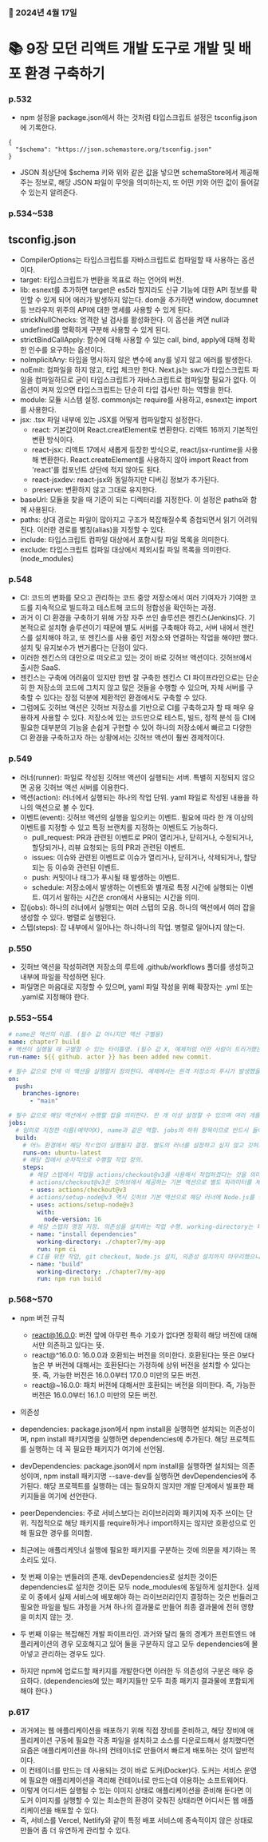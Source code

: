 ### 📅 2024년 4월 17일

# 📚 9장 모던 리액트 개발 도구로 개발 및 배포 환경 구축하기

### p.532

- npm 설정을 package.json에서 하는 것처럼 타입스크립트 설정은 tsconfig.json에 기록한다.

```tsx
{
  "$schema": "https://json.schemastore.org/tsconfig.json"
}
```

- JSON 최상단에 $schema 키와 위와 같은 값을 넣으면 schemaStore에서 제공해주는 정보로, 해당 JSON 파일이 무엇을 의미하는지, 또 어떤 키와 어떤 값이 들어갈 수 있는지 알려준다.

### p.534~538

## tsconfig.json

- CompilerOptions는 타입스크립트를 자바스크립트로 컴파일할 때 사용하는 옵션이다.
- target: 타입스크립트가 변환을 목표로 하는 언어의 버전.
- lib: esnext를 추가하면 target은 es5라 할지라도 신규 기능에 대한 API 정보를 확인할 수 있게 되어 에러가 발생하지 않는다. dom을 추가하면 window, documnet 등 브라우저 위주의 API에 대한 명세를 사용할 수 있게 된다.
- strickNullChecks: 엄격한 널 검사를 활성화한다. 이 옵션을 켜면 null과 undefined를 명확하게 구분해 사용할 수 있게 된다.
- strictBindCallApply: 함수에 대해 사용할 수 있는 call, bind, apply에 대해 정확한 인수를 요구하는 옵션이다.
- noImplicitAny: 타입을 명시하지 않은 변수에 any를 넣지 않고 에러를 발생한다.
- noEmit: 컴파일을 하지 않고, 타입 체크만 한다. Next.js는 swc가 타입스크립트 파일을 컴파일하므로 굳이 타입스크립트가 자바스크립트로 컴파일할 필요가 없다. 이 옵션이 켜져 있으면 타입스크립트는 단순히 타입 검사만 하는 역할을 한다.
- module: 모듈 시스템 설정. commonjs는 require를 사용하고, esnext는 import를 사용한다.
- jsx: .tsx 파일 내부에 있는 JSX를 어떻게 컴파일할지 설정한다.
  - react: 기본값이며 React.creatElement로 변환한다. 리액트 16까지 기본적인 변환 방식이다.
  - react-jsx: 리액트 17에서 새롭게 등장한 방식으로, react/jsx-runtime을 사용해 변환한다. React.createElement를 사용하지 않아 import React from 'react'를 컴포넌트 상단에 적지 않아도 된다.
  - react-jsxdev: react-jsx와 동일하지만 디버깅 정보가 추가된다.
  - preserve: 변환하지 않고 그대로 유지한다.
- baseUrl: 모듈을 찾을 때 기준이 되는 디렉터리를 지정한다. 이 설정은 paths와 함께 사용된다.
- paths: 상대 경로는 파일이 많아지고 구조가 복잡해질수록 중첩되면서 읽기 어려워진다. 이러한 경로를 별칭(alias)을 지정할 수 있다.
- include: 타입스크립트 컴파일 대상에서 포함시킬 파일 목록을 의미한다.
- exclude: 타입스크립트 컴파일 대상에서 제외시킬 파일 목록을 의미한다. (node_modules)

### p.548

- CI: 코드의 변화를 모으고 관리하는 코드 중앙 저장소에서 여러 기여자가 기여한 코드를 지속적으로 빌드하고 테스트해 코드의 정합성을 확인하는 과정.
- 과거 이 CI 환경을 구축하기 위해 가장 자주 쓰인 솔루션은 젠킨스(Jenkins)다. 기본적으로 설치형 솔루션이기 때문에 별도 서버를 구축해야 하고, 서버 내에서 젠킨스를 설치해야 하고, 또 젠킨스를 사용 중인 저장소와 연결하는 작업을 해야만 했다. 설치 및 유지보수가 번거롭다는 단점이 있다.
- 이러한 젠킨스의 대안으로 떠오르고 있는 것이 바로 깃허브 액션이다. 깃허브에서 출시한 SaaS.
- 젠킨스는 구축에 어려움이 있지만 한번 잘 구축한 젠킨스 CI 파이프라인으로는 단순히 한 저장소의 코드에 그치지 않고 많은 것들을 수행할 수 있으며, 자체 서버를 구축할 수 있다는 장점 덕분에 제환적인 환경에서도 구축할 수 있다.
- 그럼에도 깃허브 액션은 깃허브 저장소를 기반으로 CI를 구축하고자 할 때 매우 유용하게 사용할 수 있다. 저장소에 있는 코드만으로 테스트, 빌드, 정적 분석 등 CI에 필요한 대부분의 기능을 손쉽게 구현할 수 있어 하나의 저장소에서 빠르고 다양한 CI 환경을 구축하고자 하는 상황에서는 깃허브 액션이 훨씬 경제적이다.

### p.549

- 러너(runner): 파일로 작성된 깃허브 액션이 실행되는 서버. 특별히 지정되지 않으면 공용 깃허브 액션 서버를 이용한다.
- 액션(action): 러너에서 실행되는 하나의 작업 단위. yaml 파일로 작성된 내용을 하나의 액션으로 볼 수 있다.
- 이벤트(event): 깃허브 액션의 실행을 일으키는 이벤트. 필요에 따라 한 개 이상의 이벤트를 지정할 수 있고 특정 브랜치를 지정하는 이벤트도 가능하다.
  - pull_request: PR과 관련된 이벤트로 PR이 열리거나, 닫히거나, 수정되거나, 할당되거나, 리뷰 요청되는 등의 PR과 관련된 이벤트.
  - issues: 이슈와 관련된 이벤트로 이슈가 열리거나, 닫히거나, 삭제되거나, 할당되는 등 이슈와 관련된 이벤트.
  - push: 커밋이나 태그가 푸시될 때 발생하는 이벤트.
  - schedule: 저장소에서 발생하는 이벤트와 별개로 특정 시간에 실행되는 이벤트. 여기서 말하는 시간은 cron에서 사용되는 시간을 의미.
- 잡(jobs): 하나의 러너에서 실행되는 여러 스텝의 모음. 하나의 액션에서 여러 잡을 생성할 수 있다. 병렬로 실행된다.
- 스텝(steps): 잡 내부에서 일어나는 하나하나의 작업. 병렬로 일어나지 않는다.

### p.550

- 깃허브 액션을 작성하려면 저장소의 루트에 .github/workflows 폴더를 생성하고 내부에 파일을 작성하면 된다.
- 파일명은 마음대로 지정할 수 있으며, yaml 파일 작성을 위해 확장자는 .yml 또는 .yaml로 지정해야 한다.

### p.553~554

```yaml
# name은 액션의 이름. (필수 값 아니지만 액션 구별용)
name: chapter7 build
# 액션이 실행될 때 구별할 수 있는 타이틀명. (필수 값 X, 예제처럼 어떤 사람이 트리거했는지 정도 구별하는데 쓸 수 있음)
run-name: ${{ github. actor }} has been added new commit.

# 필수 값으로 언제 이 액션을 실행할지 정의한다. 예제에서는 원격 저장소의 푸시가 발생했을 때 실행하도록 함. (main 브랜치에 푸시가 발생했을 때는 실행 X)
on:
  push:
    branches-ignore:
      - "main"

# 필수 값으로 해당 액션에서 수행할 잡을 의미한다. 한 개 이상 설정할 수 있으며 여러 개를 지정하면 병렬로 실행된다.
jobs:
  # 임의로 지정한 이름(예약어X), name과 같은 역할. jobs의 하위 항목이므로 반드시 들여쓰기를 해야 함.
  build:
    # 어느 환경에서 해당 작ㄷ업이 실행될지 결정. 별도의 러너를 설정하고 싶지 않고 깃허브 제공하는 서버를 쓰고 싶다면 ubuntu-latest 선언.
    runs-on: ubuntu-latest
    # 해당 잡에서 순차적으로 수행할 작업 정의.
    steps:
      # 해당 스텝에서 작업을 actions/checkout@v3를 사용해서 작업하겠다는 것을 의미.
      # actions/checkout@v3은 깃허브에서 제공하는 기본 액션으로 별도 파라미터를 제공하지 않으면 해당 브랜치 마지막 커밋 기준으로 체크아웃.
      - uses: actions/checkout@v3
      # actions/setup-node@v3 역시 깃허브 기본 액션으로 해당 러너에 Node.js를 설치. 해당 프런트엔드 프로젝트가 배포되는 Node.js 버전에 맞춰 작성.
      - uses: actions/setup-node@v3
        with:
          node-version: 16
      # 해당 스텝의 명칭 지정. 의존성을 설치하는 작업 수행. working-directory는 터미널의 cd 명령과 비슷한 역할을 함. (그냥 루트에서 실행해도 된다면 지정하지 않아도 됨). run을 통해 수행할 작업 명시. 의존성 설치를 위해 npm ci 선언함.
      - name: "install dependencies"
        working-directory: ./chapter7/my-app
        run: npm ci
      # CI를 위한 작업, git checkout, Node.js 설치, 의존성 설치까지 마무리했으니 마지막 작업으로 빌드를 수행. Next.js 프로젝트 빌드.
      - name: "build"
        working-directory: ./chapter7/my-app
        run: npm run build
```

### p.568~570

- npm 버전 규칙

  - react@16.0.0: 버전 앞에 아무런 특수 기호가 없다면 정확히 해당 버전에 대해서만 의존하고 있다는 뜻.
  - react@^16.0.0: 16.0.0과 호환되는 버전을 의미한다. 호환된다는 뜻은 0보다 높은 부 버전에 대해서는 호환된다는 가정하에 상위 버전을 설치할 수 있다는 뜻. 즉, 가능한 버전은 16.0.0부터 17.0.0 미만의 모든 버전.
  - react@~16.0.0: 패치 버전에 대해서만 호환되는 버전을 의미한다. 즉, 가능한 버전은 16.0.0부터 16.1.0 미만의 모든 버전.

- 의존성
- dependencies: package.json에서 npm install을 실행하면 설치되는 의존성이며, npm install 패키지명을 실행하면 dependencies에 추가된다. 해당 프로젝트를 실행하는 데 꼭 필요한 패키지가 여기에 선언됨.
- devDependencies: package.json에서 npm install을 실행하면 설치되는 의존성이며, npm install 패키지명 --save-dev를 실행하면 devDependencies에 추가된다. 해당 프로젝트를 실행하는 데는 필요하지 않지만 개발 단계에서 빌표한 패키지들을 여기에 선언한다.
- peerDependencies: 주로 서비스보다는 라이브러리와 패키지에 자주 쓰이는 단위. 직접적으로 해당 패키지를 require하거나 import하지는 않지만 호환성으로 인해 필요한 경우를 의미함.

- 최근에는 애플리케잇녀 실행에 필요한 패키지를 구분하는 것에 의문을 제기하는 목소리도 있다.
- 첫 번째 이유는 번들러의 존재. devDependencies로 설치한 것이든 dependencies로 설치한 것이든 모두 node_modules에 동일하게 설치한다. 실제로 이 중에서 실제 서비스에 배포해야 하는 라이브러리인지 결정하는 것은 번들러고 필요한 파일을 빌드 과정을 거쳐 하나의 결과물로 만들어 최종 결과물에 전혀 영향을 미치지 않는 것.
- 두 번째 이유는 복잡해진 개발 파이프라인. 과거와 달리 둘의 경계가 프런트엔드 애플리케이션의 경우 모호해지고 있어 둘을 구분하지 않고 모두 dependencies에 몰아넣고 관리하는 경우도 있다.
- 하지만 npm에 업로드할 패키지를 개발한다면 이러한 두 의존성의 구분은 매우 중요하다. (dependencies에 있는 패키지들만 모두 최종 패키지 결과물에 포함되게 해야 한다.)

### p.617

- 과거에는 웹 애플리케이션을 배포하기 위해 직접 장비를 준비하고, 해당 장비에 애플리케이션 구동에 필요한 각종 파일을 설치하고 소스를 다운로드해서 설치했다면 요즘은 애플리케이션을 하나의 컨테이너로 만들어서 빠르게 배포하는 것이 일반적이다.
- 이 컨테이너를 만드는 데 사용되는 것이 바로 도커(Docker)다. 도커는 서비스 운영에 필요한 애플리케이션을 격리해 컨테이너로 만드는데 이용하는 소프트웨어다.
- 이렇게 어디서든 실행될 수 있는 이미지 상태로 애플리케이션을 준비해 둔다면 이 도커 이미지를 실행할 수 있는 최소한의 환경이 갖춰진 상태라면 어디서든 웹 애플리케이션을 배포할 수 있다.
- 즉, 서비스를 Vercel, Netlify와 같이 특정 배포 서비스에 종속적이지 않은 상태로 만들어 좀 더 유연하게 관리할 수 있다.

